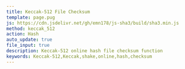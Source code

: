 ```yaml
---
title: Keccak-512 File Checksum
template: page.pug
js: https://cdn.jsdelivr.net/gh/emn178/js-sha3/build/sha3.min.js
method: keccak_512
action: Hash
auto_update: true
file_input: true
description: Keccak-512 online hash file checksum function
keywords: Keccak-512,Keccak,shake,online,hash,checksum
---
```

